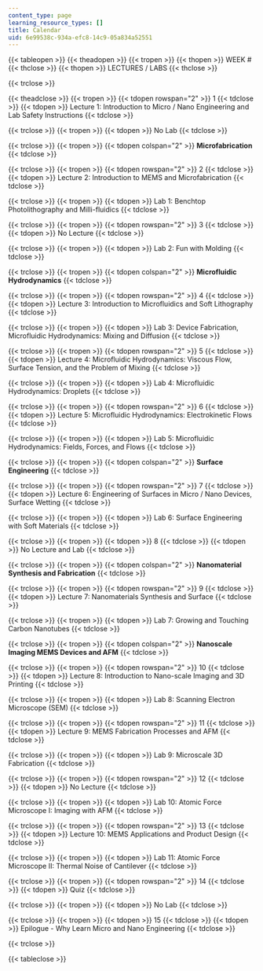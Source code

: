```yaml
---
content_type: page
learning_resource_types: []
title: Calendar
uid: 6e99538c-934a-efc8-14c9-05a834a52551
---
```


{{< tableopen >}}
{{< theadopen >}}
{{< tropen >}}
{{< thopen >}}
WEEK #
{{< thclose >}}
{{< thopen >}}
LECTURES / LABS
{{< thclose >}}

{{< trclose >}}

{{< theadclose >}}
{{< tropen >}}
{{< tdopen rowspan="2" >}}
1
{{< tdclose >}}
{{< tdopen >}}
Lecture 1: Introduction to Micro / Nano Engineering and Lab Safety Instructions
{{< tdclose >}}

{{< trclose >}}
{{< tropen >}}
{{< tdopen >}}
No Lab
{{< tdclose >}}

{{< trclose >}}
{{< tropen >}}
{{< tdopen colspan="2" >}}
**Microfabrication**
{{< tdclose >}}

{{< trclose >}}
{{< tropen >}}
{{< tdopen rowspan="2" >}}
2
{{< tdclose >}}
{{< tdopen >}}
Lecture 2: Introduction to MEMS and Microfabrication
{{< tdclose >}}

{{< trclose >}}
{{< tropen >}}
{{< tdopen >}}
Lab 1: Benchtop Photolithography and Milli-fluidics
{{< tdclose >}}

{{< trclose >}}
{{< tropen >}}
{{< tdopen rowspan="2" >}}
3
{{< tdclose >}}
{{< tdopen >}}
No Lecture
{{< tdclose >}}

{{< trclose >}}
{{< tropen >}}
{{< tdopen >}}
Lab 2: Fun with Molding
{{< tdclose >}}

{{< trclose >}}
{{< tropen >}}
{{< tdopen colspan="2" >}}
**Microfluidic Hydrodynamics**
{{< tdclose >}}

{{< trclose >}}
{{< tropen >}}
{{< tdopen rowspan="2" >}}
4
{{< tdclose >}}
{{< tdopen >}}
Lecture 3: Introduction to Microfluidics and Soft Lithography
{{< tdclose >}}

{{< trclose >}}
{{< tropen >}}
{{< tdopen >}}
Lab 3: Device Fabrication, Microfluidic Hydrodynamics: Mixing and Diffusion
{{< tdclose >}}

{{< trclose >}}
{{< tropen >}}
{{< tdopen rowspan="2" >}}
5
{{< tdclose >}}
{{< tdopen >}}
Lecture 4: Microfluidic Hydrodynamics: Viscous Flow, Surface Tension, and the Problem of Mixing
{{< tdclose >}}

{{< trclose >}}
{{< tropen >}}
{{< tdopen >}}
Lab 4: Microfluidic Hydrodynamics: Droplets
{{< tdclose >}}

{{< trclose >}}
{{< tropen >}}
{{< tdopen rowspan="2" >}}
6
{{< tdclose >}}
{{< tdopen >}}
Lecture 5: Microfluidic Hydrodynamics: Electrokinetic Flows
{{< tdclose >}}

{{< trclose >}}
{{< tropen >}}
{{< tdopen >}}
Lab 5: Microfluidic Hydrodynamics: Fields, Forces, and Flows
{{< tdclose >}}

{{< trclose >}}
{{< tropen >}}
{{< tdopen colspan="2" >}}
**Surface Engineering**
{{< tdclose >}}

{{< trclose >}}
{{< tropen >}}
{{< tdopen rowspan="2" >}}
7
{{< tdclose >}}
{{< tdopen >}}
Lecture 6: Engineering of Surfaces in Micro / Nano Devices, Surface Wetting
{{< tdclose >}}

{{< trclose >}}
{{< tropen >}}
{{< tdopen >}}
Lab 6: Surface Engineering with Soft Materials
{{< tdclose >}}

{{< trclose >}}
{{< tropen >}}
{{< tdopen >}}
8
{{< tdclose >}}
{{< tdopen >}}
No Lecture and Lab
{{< tdclose >}}

{{< trclose >}}
{{< tropen >}}
{{< tdopen colspan="2" >}}
**Nanomaterial Synthesis and Fabrication**
{{< tdclose >}}

{{< trclose >}}
{{< tropen >}}
{{< tdopen rowspan="2" >}}
9
{{< tdclose >}}
{{< tdopen >}}
Lecture 7: Nanomaterials Synthesis and Surface
{{< tdclose >}}

{{< trclose >}}
{{< tropen >}}
{{< tdopen >}}
Lab 7: Growing and Touching Carbon Nanotubes
{{< tdclose >}}

{{< trclose >}}
{{< tropen >}}
{{< tdopen colspan="2" >}}
**Nanoscale Imaging MEMS Devices and AFM**
{{< tdclose >}}

{{< trclose >}}
{{< tropen >}}
{{< tdopen rowspan="2" >}}
10
{{< tdclose >}}
{{< tdopen >}}
Lecture 8: Introduction to Nano-scale Imaging and 3D Printing
{{< tdclose >}}

{{< trclose >}}
{{< tropen >}}
{{< tdopen >}}
Lab 8: Scanning Electron Microscope (SEM)
{{< tdclose >}}

{{< trclose >}}
{{< tropen >}}
{{< tdopen rowspan="2" >}}
11
{{< tdclose >}}
{{< tdopen >}}
Lecture 9: MEMS Fabrication Processes and AFM
{{< tdclose >}}

{{< trclose >}}
{{< tropen >}}
{{< tdopen >}}
Lab 9: Microscale 3D Fabrication
{{< tdclose >}}

{{< trclose >}}
{{< tropen >}}
{{< tdopen rowspan="2" >}}
12
{{< tdclose >}}
{{< tdopen >}}
No Lecture
{{< tdclose >}}

{{< trclose >}}
{{< tropen >}}
{{< tdopen >}}
Lab 10: Atomic Force Microscope I: Imaging with AFM
{{< tdclose >}}

{{< trclose >}}
{{< tropen >}}
{{< tdopen rowspan="2" >}}
13
{{< tdclose >}}
{{< tdopen >}}
Lecture 10: MEMS Applications and Product Design
{{< tdclose >}}

{{< trclose >}}
{{< tropen >}}
{{< tdopen >}}
Lab 11: Atomic Force Microscope II: Thermal Noise of Cantilever
{{< tdclose >}}

{{< trclose >}}
{{< tropen >}}
{{< tdopen rowspan="2" >}}
14
{{< tdclose >}}
{{< tdopen >}}
Quiz
{{< tdclose >}}

{{< trclose >}}
{{< tropen >}}
{{< tdopen >}}
No Lab
{{< tdclose >}}

{{< trclose >}}
{{< tropen >}}
{{< tdopen >}}
15
{{< tdclose >}}
{{< tdopen >}}
Epilogue - Why Learn Micro and Nano Engineering
{{< tdclose >}}

{{< trclose >}}

{{< tableclose >}}